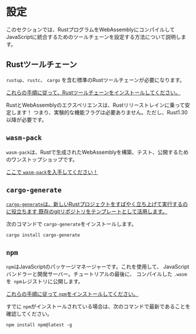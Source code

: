 # 設定

このセクションでは、RustプログラムをWebAssemblyにコンパイルしてJavaScriptに統合するためのツールチェーンを設定する方法について説明します。

## Rustツールチェーン

`rustup`、`rustc`、 `cargo` を含む標準のRustツールチェーンが必要になります。

[これらの手順に従って、Rustツールチェーンをインストールしてください。][rust-install]

RustとWebAssemblyのエクスペリエンスは、Rustリリーストレインに乗って安定します！
つまり、実験的な機能フラグは必要ありません。ただし、Rust1.30以降が必要です。

## `wasm-pack`

`wasm-pack`は、Rustで生成されたWebAssemblyを構築、テスト、公開するためのワンストップショップです。

[ここで `wasm-pack`を入手してください！][wasm-pack-install]

## `cargo-generate`

[`cargo-generate`は、新しいRustプロジェクトをすばやく立ち上げて実行するのに役立ちます
既存のgitリポジトリをテンプレートとして活用します。][cargo-generate]

次のコマンドで `cargo-generate`をインストールします。

```
cargo install cargo-generate
```

## `npm`

`npm`はJavaScriptのパッケージマネージャーです。これを使用して、
JavaScriptバンドラーと開発サーバー。チュートリアルの最後に、
コンパイルした `.wasm`を` npm`レジストリに公開します。

[これらの手順に従って `npm`をインストールしてください。][npm-install]

すでに `npm`がインストールされている場合は、次のコマンドで最新であることを確認してください。

```
npm install npm@latest -g
```

[rust-install]:https://www.rust-lang.org/tools/install
[npm-install]:https://www.npmjs.com/get-npm
[wasm-pack]:https://github.com/rustwasm/wasm-pack
[cargo-generate]:https://github.com/ashleygwilliams/cargo-generate
[wasm-pack-install]:https://rustwasm.github.io/wasm-pack/installer/